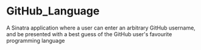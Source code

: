 GitHub_Language
===============

A Sinatra application where a user can enter an arbitrary GitHub username, and be presented with a best guess of the GitHub user's favourite programming language
